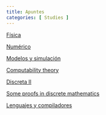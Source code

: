 ```yaml
---
title: Apuntes
categories: [ Studies ]
---
```


<a href="../pdfs/Physics.pdf" target="_blank">Física</a>

<a href="../pdfs/Numerico.pdf" target="_blank">Numérico</a>

<a href="../pdfs/ModelosYSim.pdf" target="_blank">Modelos y simulación</a>

<a href="../pdfs/Computability.pdf" target="_blank">Computability theory</a>

<a href="../pdfs/Discrete.pdf" target="_blank">Discreta II</a>

<a href="../pdfs/DiscreteProofs.pdf" target="_blank">Some proofs in discrete mathematics</a>

<a href="../pdfs/LyC.pdf" target="_blank">Lenguajes y compiladores</a>

